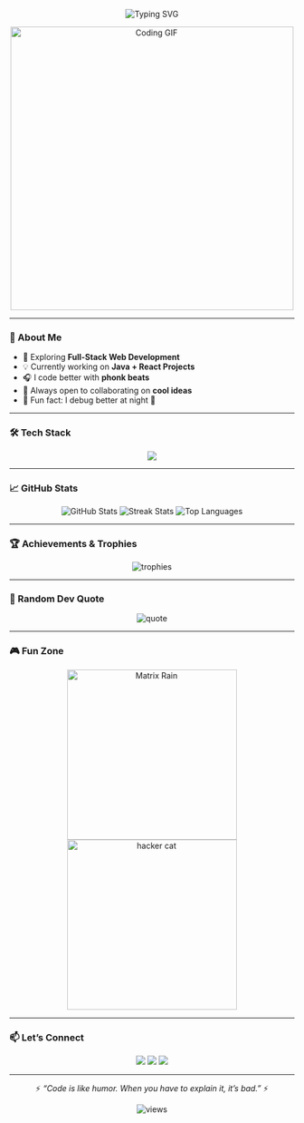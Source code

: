 <!-- Fancy Header -->
<p align="center">
  <img src="https://readme-typing-svg.herokuapp.com?font=Fira+Code&pause=1000&color=00F700&width=435&lines=Hola!+I'm+Aravind+B.+%7C+Welcome+To+My+Github;MCA+Student+%7C+Java+Enthusiast+%7C+UI/UX+Designer;Code.+Create.+Innovate." alt="Typing SVG" />
</p>

<p align="center">
  <img src="https://media.giphy.com/media/LmNwrBhejkK9EFP504/giphy.gif" width="500" alt="Coding GIF" />
</p>

---

### 👋 About Me
- 🚀 Exploring **Full-Stack Web Development**  
- 💡 Currently working on **Java + React Projects**  
- 🎧 I code better with **phonk beats**  
- 🤝 Always open to collaborating on **cool ideas**  
- 🧠 Fun fact: I debug better at night 🌙

---

### 🛠 Tech Stack

<p align="center">
  <img src="https://skillicons.dev/icons?i=java,js,react,nodejs,html,css,git,github,mysql" />
</p>

---

### 📈 GitHub Stats

<p align="center">
  <img src="https://github-readme-stats.vercel.app/api?username=Aravind-B&show_icons=true&theme=tokyonight" alt="GitHub Stats"/>
  <img src="https://github-readme-streak-stats.herokuapp.com/?user=Aravind-B&theme=tokyonight" alt="Streak Stats"/>
  <img src="https://github-readme-stats.vercel.app/api/top-langs/?username=Aravind-B&layout=compact&theme=tokyonight" alt="Top Languages"/>
</p>

---

### 🏆 Achievements & Trophies
<p align="center">
  <img src="https://github-profile-trophy.vercel.app/?username=Aravind-B&theme=darkhub&no-frame=true&row=1&column=6" alt="trophies"/>
</p>

---

### 🧩 Random Dev Quote
<p align="center">
  <img src="https://quotes-github-readme.vercel.app/api?type=horizontal&theme=radical" alt="quote"/>
</p>

---

### 🎮 Fun Zone

<p align="center">
  <img src="https://media.giphy.com/media/v1.Y2lkPTc5MGI3NjExY3VuZ2t3Zjd3aWl5NHRkb3ExYm80Y2l5Z2E0dnB1ZGR1Z2k1ZnZkZCZlcD12MV9naWZzX3NlYXJjaCZjdD1n/mCRJDo24UvJMA/giphy.gif" width="300" alt="Matrix Rain"/>
  <img src="https://media.giphy.com/media/l3vRfNA1p0rvhMSvS/giphy.gif" width="300" alt="hacker cat"/>
</p>

---

### 📫 Let’s Connect
<p align="center">
  <a href="https://www.linkedin.com/in/aravind-biju-884a08350"><img src="https://img.shields.io/badge/-LinkedIn-blue?logo=linkedin&style=for-the-badge" /></a>
  <a href="https://www.instagram.com/_.aravin_dan._/"><img src="https://img.shields.io/badge/-Instagram-pink?logo=instagram&style=for-the-badge" /></a>
  <a href="mailto:bettercallaravindan@gmail.com"><img src="https://img.shields.io/badge/-Gmail-red?logo=gmail&style=for-the-badge" /></a>
</p>

---

<p align="center">⚡ <i>“Code is like humor. When you have to explain it, it’s bad.”</i> ⚡</p>

<p align="center">
  <img src="https://komarev.com/ghpvc/?username=Aravind-B&label=Profile%20Views&color=green&style=flat" alt="views"/>
</p>

